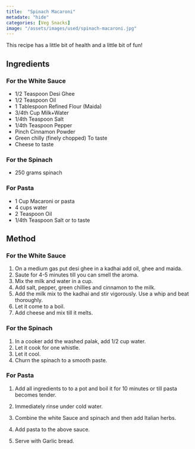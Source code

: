 ```yaml
---
title:  "Spinach Macaroni"
metadate: "hide"
categories: [Veg Snacks]
image: "/assets/images/used/spinach-macaroni.jpg"
---
```


This recipe has a little bit of health and a little bit of fun! 

## Ingredients

### For the White Sauce

- 1/2 Teaspoon Desi Ghee
- 1/2 Teaspoon Oil
- 1 Tablespoon Refined Flour (Maida)
- 3/4th Cup Milk+Water
- 1/4th Teaspoon Salt
- 1/4th Teaspoon Pepper
- Pinch Cinnamon Powder
- Green chilly (finely chopped) To taste
- Cheese to taste 

### For the Spinach

- 250 grams spinach

### For Pasta
 
- 1 Cup Macaroni or pasta
- 4 cups water
- 2 Teaspoon Oil
- 1/4th Teaspoon Salt or to taste

## Method

### For the White Sauce

1. On a medium gas put desi ghee in a kadhai add oil, ghee and maida. 
2. Saute for 4-5 minutes till you can smell the aroma. 
3. Mix the milk and water in a cup.
4. Add salt, pepper, green chillies and cinnamon to the milk.
5. Add the milk mix to the kadhai and stir vigorously. Use a whip and beat thoroughly.
6. Let it come to a boil.  
7. Add cheese and mix till it melts.  

### For the Spinach

1. In a cooker add the washed palak, add 1/2 cup water.
2. Let it cook for one whistle.
3. Let it cool.
4. Churn the spinach to a smooth paste.

### For Pasta

1. Add all ingredients to to a pot and boil it for 10 minutes or till pasta becomes tender. 
2. Immediately rinse under cold water.

4. Combine the white Sauce and spinach and then add Italian herbs. 
5. Add pasta to the above sauce.
6. Serve with Garlic bread. 